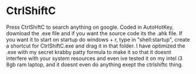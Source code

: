 # CtrlShiftC
Press CtrlShiftC to search anything on google. Coded in AutoHotKey, download the .exe file and if you want the source code its the .ahk file. If you want it to start on startup do windows + r, type in "shell:startup", create a shortcut for CtrlShiftC.exe and drag it in that folder. I have optimized the .exe with my secret krabby patty formula to make it so that it doesnt interfere with your system resources and even ive tested it on my intel i3 8gb ram laptop, and it doesnt even do anything exept the ctrlshiftc thing. 
